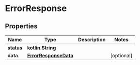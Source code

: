 
# ErrorResponse

## Properties
Name | Type | Description | Notes
------------ | ------------- | ------------- | -------------
**status** | **kotlin.String** |  | 
**data** | [**ErrorResponseData**](ErrorResponseData.md) |  |  [optional]



